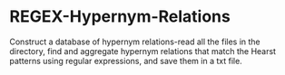 # REGEX-Hypernym-Relations
Construct a database of hypernym relations-read all the files in the directory, find and aggregate hypernym relations that match the Hearst patterns using regular expressions, and save them in a txt file.
